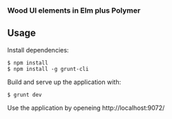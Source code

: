 ### Wood UI elements in Elm plus Polymer

## Usage

Install dependencies:

    $ npm install
    $ npm install -g grunt-cli

Build and serve up the application with:

    $ grunt dev

Use the application by openeing http://localhost:9072/

